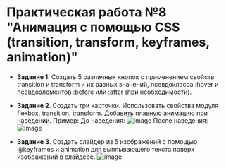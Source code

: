# Практическая работа №8 "Анимация с помощью CSS (transition, transform, keyframes, animation)"


+ **Задание 1**. Создать 5 различных кнопок с применением свойств transition и transform и их разных значений, псевдокласса :hover и псевдоэлементов :before или :after (при необходимости).

+ **Задание 2**. Создать три карточки. Использовать свойства модуля flexbox, transition, transform. Добавить плавную анимацию при наведении.
Пример:
До наведения:
![image](https://user-images.githubusercontent.com/48488795/163478537-f47b2f9f-a4bc-428a-8b17-c2d45d233bf8.png)
После наведения: 
![image](https://user-images.githubusercontent.com/48488795/163478597-b3826b6f-6516-4868-ba34-6f93bfd5a311.png)
+ **Задание 3**. Создать слайдер из 5 изображений с помощью @keyframes и animation для выплывающего текста поверх изображений в слайдере.
![image](https://user-images.githubusercontent.com/48488795/163478711-c5e90361-94b7-4718-a3ec-446c51b1aade.png)
